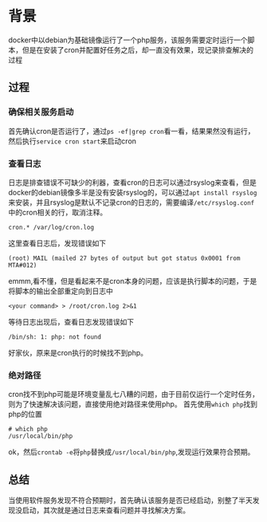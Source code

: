 # 背景
docker中以debian为基础镜像运行了一个php服务，该服务需要定时运行一个脚本，但是在安装了cron并配置好任务之后，却一直没有效果，现记录排查解决的过程
## 过程
### 确保相关服务启动
首先确认cron是否运行了，通过`ps -ef|grep cron`看一看，结果果然没有运行，然后执行`service cron start`来启动cron
### 查看日志
日志是排查错误不可缺少的利器，查看cron的日志可以通过rsyslog来查看，但是docker的debian镜像多半是没有安装rsyslog的，可以通过`apt install rsyslog`来安装，并且rsyslog是默认不记录cron的日志的，需要编译`/etc/rsyslog.conf`中的cron相关的行，取消注释。
```
cron.* /var/log/cron.log
```
这里查看日志后，发现错误如下
```
(root) MAIL (mailed 27 bytes of output but got status 0x0001 from MTA#012)
```
emmm,看不懂，但是看起来不是cron本身的问题，应该是执行脚本的问题，于是将脚本的输出全部重定向到日志中
```
<your command> > /root/cron.log 2>&1
```
等待日志出现后，查看日志发现错误如下
```
/bin/sh: 1: php: not found
```
好家伙，原来是cron执行的时候找不到php。
### 绝对路径
cron找不到php可能是环境变量乱七八糟的问题，由于目前仅运行一个定时任务，则为了快速解决该问题，直接使用绝对路径来使用php。
首先使用`which php`找到php的位置
```
# which php
/usr/local/bin/php
```
	
ok，然后`crontab -e`将`php`替换成`/usr/local/bin/php`,发现运行效果符合预期。
## 总结
当使用软件服务发现不符合预期时，首先确认该服务是否已经启动，别整了半天发现没启动，其次就是通过日志来查看问题并寻找解决方案。